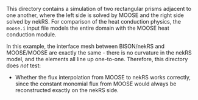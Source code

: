 This directory contains a simulation of two rectangular prisms adjacent to one another, where the
left side is solved by MOOSE and the right side solved by nekRS. For comparison of the
heat conduction physics, the `moose.i` input file models the entire domain with the MOOSE heat
conduction module.

In this example, the interface mesh between BISON/nekRS and MOOSE/MOOSE are exactly the
same - there is no curvature in the nekRS model, and the elements all line up one-to-one.
Therefore, this directory does _not_ test:

* Whether the flux interpolation from MOOSE to nekRS works correctly, since the constant
  monomial flux from MOOSE would always be reconstructed exactly on the nekRS side.

